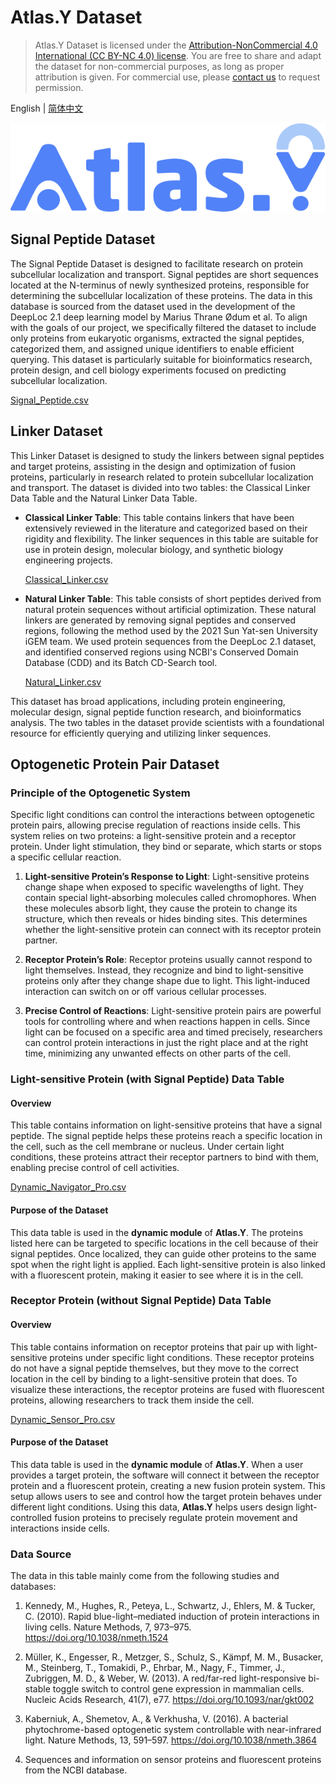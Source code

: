 # Atlas.Y Dataset

> Atlas.Y Dataset is licensed under the [Attribution-NonCommercial 4.0 International (CC BY-NC 4.0) license](https://creativecommons.org/licenses/by-nc/4.0). You are free to share and adapt the dataset for non-commercial purposes, as long as proper attribution is given. For commercial use, please [contact us](mailto:tongji_china2019@163.com) to request permission.

English | [简体中文](README_zh.md)

![](assets/Logo.png)

## Signal Peptide Dataset

The Signal Peptide Dataset is designed to facilitate research on protein subcellular localization and transport. Signal peptides are short sequences located at the N-terminus of newly synthesized proteins, responsible for determining the subcellular localization of these proteins. The data in this database is sourced from the dataset used in the development of the DeepLoc 2.1 deep learning model by Marius Thrane Ødum et al. To align with the goals of our project, we specifically filtered the dataset to include only proteins from eukaryotic organisms, extracted the signal peptides, categorized them, and assigned unique identifiers to enable efficient querying. This dataset is particularly suitable for bioinformatics research, protein design, and cell biology experiments focused on predicting subcellular localization.

[Signal_Peptide.csv](Signal_Peptide.csv)

## Linker Dataset

This Linker Dataset is designed to study the linkers between signal peptides and target proteins, assisting in the design and optimization of fusion proteins, particularly in research related to protein subcellular localization and transport. The dataset is divided into two tables: the Classical Linker Data Table and the Natural Linker Data Table.

* **Classical Linker Table**: This table contains linkers that have been extensively reviewed in the literature and categorized based on their rigidity and flexibility. The linker sequences in this table are suitable for use in protein design, molecular biology, and synthetic biology engineering projects.

  [Classical_Linker.csv](Classical_Linker.csv)

* **Natural Linker Table**: This table consists of short peptides derived from natural protein sequences without artificial optimization. These natural linkers are generated by removing signal peptides and conserved regions, following the method used by the 2021 Sun Yat-sen University iGEM team. We used protein sequences from the DeepLoc 2.1 dataset, and identified conserved regions using NCBI's Conserved Domain Database (CDD) and its Batch CD-Search tool.

  [Natural_Linker.csv](Natural_Linker.csv)

This dataset has broad applications, including protein engineering, molecular design, signal peptide function research, and bioinformatics analysis. The two tables in the dataset provide scientists with a foundational resource for efficiently querying and utilizing linker sequences.

## Optogenetic Protein Pair Dataset

### Principle of the Optogenetic System

Specific light conditions can control the interactions between optogenetic protein pairs, allowing precise regulation of reactions inside cells. This system relies on two proteins: a light-sensitive protein and a receptor protein. Under light stimulation, they bind or separate, which starts or stops a specific cellular reaction.

1. **Light-sensitive Protein’s Response to Light**: Light-sensitive proteins change shape when exposed to specific wavelengths of light. They contain special light-absorbing molecules called chromophores. When these molecules absorb light, they cause the protein to change its structure, which then reveals or hides binding sites. This determines whether the light-sensitive protein can connect with its receptor protein partner.

2. **Receptor Protein’s Role**: Receptor proteins usually cannot respond to light themselves. Instead, they recognize and bind to light-sensitive proteins only after they change shape due to light. This light-induced interaction can switch on or off various cellular processes.

3. **Precise Control of Reactions**: Light-sensitive protein pairs are powerful tools for controlling where and when reactions happen in cells. Since light can be focused on a specific area and timed precisely, researchers can control protein interactions in just the right place and at the right time, minimizing any unwanted effects on other parts of the cell.

### Light-sensitive Protein (with Signal Peptide) Data Table

#### Overview

This table contains information on light-sensitive proteins that have a signal peptide. The signal peptide helps these proteins reach a specific location in the cell, such as the cell membrane or nucleus. Under certain light conditions, these proteins attract their receptor partners to bind with them, enabling precise control of cell activities.

[Dynamic_Navigator_Pro.csv](Dynamic_Navigator_Pro.csv)

#### Purpose of the Dataset

This data table is used in the **dynamic module** of **Atlas.Y**. The proteins listed here can be targeted to specific locations in the cell because of their signal peptides. Once localized, they can guide other proteins to the same spot when the right light is applied. Each light-sensitive protein is also linked with a fluorescent protein, making it easier to see where it is in the cell.

### Receptor Protein (without Signal Peptide) Data Table

#### Overview

This table contains information on receptor proteins that pair up with light-sensitive proteins under specific light conditions. These receptor proteins do not have a signal peptide themselves, but they move to the correct location in the cell by binding to a light-sensitive protein that does. To visualize these interactions, the receptor proteins are fused with fluorescent proteins, allowing researchers to track them inside the cell.

[Dynamic_Sensor_Pro.csv](Dynamic_Sensor_Pro.csv)

#### Purpose of the Dataset

This data table is used in the **dynamic module** of **Atlas.Y**. When a user provides a target protein, the software will connect it between the receptor protein and a fluorescent protein, creating a new fusion protein system. This setup allows users to see and control how the target protein behaves under different light conditions. Using this data, **Atlas.Y** helps users design light-controlled fusion proteins to precisely regulate protein movement and interactions inside cells.

### Data Source

The data in this table mainly come from the following studies and databases:

1. Kennedy, M., Hughes, R., Peteya, L., Schwartz, J., Ehlers, M. & Tucker, C. (2010). Rapid blue-light–mediated induction of protein interactions in living cells. Nature Methods, 7, 973–975. https://doi.org/10.1038/nmeth.1524

2. Müller, K., Engesser, R., Metzger, S., Schulz, S., Kämpf, M. M., Busacker, M., Steinberg, T., Tomakidi, P., Ehrbar, M., Nagy, F., Timmer, J., Zubriggen, M. D., & Weber, W. (2013). A red/far-red light-responsive bi-stable toggle switch to control gene expression in mammalian cells. Nucleic Acids Research, 41(7), e77. https://doi.org/10.1093/nar/gkt002

3. Kaberniuk, A., Shemetov, A., & Verkhusha, V. (2016). A bacterial phytochrome-based optogenetic system controllable with near-infrared light. Nature Methods, 13, 591–597. https://doi.org/10.1038/nmeth.3864

4. Sequences and information on sensor proteins and fluorescent proteins from the NCBI database.